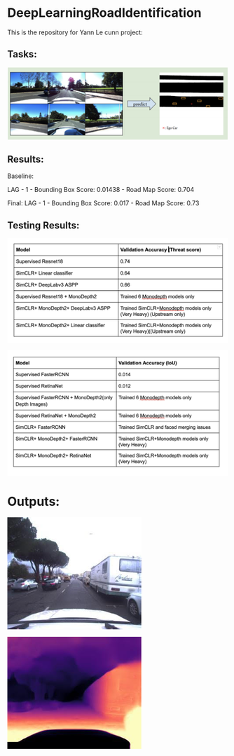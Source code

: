 # DeepLearningRoadIdentification

This is the repository for Yann Le cunn project:

## Tasks:

![Road Map Accuracy](images/Task.png)

## Results:
Baseline:

LAG - 1 - Bounding Box Score: 0.01438 - Road Map Score: 0.704

Final:
LAG - 1 - Bounding Box Score: 0.017 - Road Map Score: 0.73

## Testing Results:

![Road Map Accuracy](images/Result_Road_map.png)

![Road Map Accuracy](images/object%20detection.png)

# Outputs:

![Road Map Accuracy](/images/OriginalImage.jpg)

![Road Map Accuracy](images/DepthImage.jpg)




